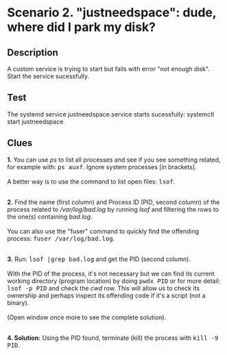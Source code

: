 # Scenario 2. "justneedspace": dude, where did I park my disk?

## Description

A custom service is trying to start but fails with error "not enough disk". 
Start the service sucessfully.

## Test

The systemd service justneedspace.service starts sucessfully:
systemctl start justneedspace

## Clues

<b>1.</b> You can use <i>ps</i> to list all processes and see if you see something related, for example with: <kbd>ps auxf</kbd>. Ignore system processes [in brackets].<br><br>
A better way is to use the command to list open files: <kbd>lsof</kbd>.<br><br>

<b>2.</b> Find the name (first column) and Process ID (PID, second column) of the process related to <i>/var/log/bad.log</i> by running <i>lsof</i> and filtering the rows to the one(s) containing <i>bad.log</i>.<br><br>You can also use the "fuser" command to quickly find the offending process: <kbd>fuser /var/log/bad.log</kbd>.<br><br>

<b>3.</b> Run: <kbd>lsof |grep bad.log</kbd> and get the PID (second column).<br><br> With the PID of the process, it's not necessary but we can find its current working directory (program location) by doing <kbd>pwdx PID</kbd> or for more detail: <kbd>lsof -p PID</kbd> and check the <i>cwd</i> row. This will allow us to check its ownership and perhaps inspect its offending code if it's a script (not a binary).<br><br>(Open window once more to see the complete solution).<br><br>

<b>4. Solution:</b> Using the PID found, terminate (kill) the process with <kbd>kill -9 PID</kbd>.
